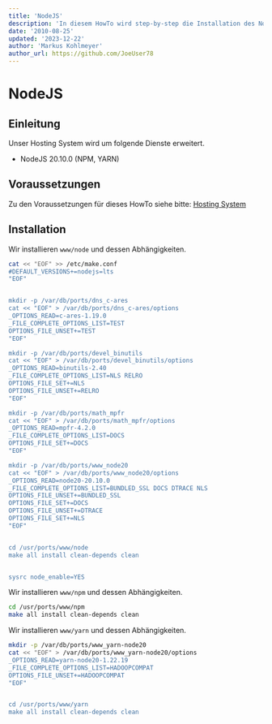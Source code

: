```yaml
---
title: 'NodeJS'
description: 'In diesem HowTo wird step-by-step die Installation des NodeJS Servers für ein Hosting System auf Basis von FreeBSD 64Bit auf einem dedizierten Server beschrieben.'
date: '2010-08-25'
updated: '2023-12-22'
author: 'Markus Kohlmeyer'
author_url: https://github.com/JoeUser78
---
```


# NodeJS

## Einleitung

Unser Hosting System wird um folgende Dienste erweitert.

- NodeJS 20.10.0 (NPM, YARN)

## Voraussetzungen

Zu den Voraussetzungen für dieses HowTo siehe bitte: [Hosting System](/howtos/freebsd/hosting_system/)

## Installation

Wir installieren `www/node` und dessen Abhängigkeiten.

``` bash
cat << "EOF" >> /etc/make.conf
#DEFAULT_VERSIONS+=nodejs=lts
"EOF"


mkdir -p /var/db/ports/dns_c-ares
cat << "EOF" > /var/db/ports/dns_c-ares/options
_OPTIONS_READ=c-ares-1.19.0
_FILE_COMPLETE_OPTIONS_LIST=TEST
OPTIONS_FILE_UNSET+=TEST
"EOF"

mkdir -p /var/db/ports/devel_binutils
cat << "EOF" > /var/db/ports/devel_binutils/options
_OPTIONS_READ=binutils-2.40
_FILE_COMPLETE_OPTIONS_LIST=NLS RELRO
OPTIONS_FILE_SET+=NLS
OPTIONS_FILE_UNSET+=RELRO
"EOF"

mkdir -p /var/db/ports/math_mpfr
cat << "EOF" > /var/db/ports/math_mpfr/options
_OPTIONS_READ=mpfr-4.2.0
_FILE_COMPLETE_OPTIONS_LIST=DOCS
OPTIONS_FILE_SET+=DOCS
"EOF"

mkdir -p /var/db/ports/www_node20
cat << "EOF" > /var/db/ports/www_node20/options
_OPTIONS_READ=node20-20.10.0
_FILE_COMPLETE_OPTIONS_LIST=BUNDLED_SSL DOCS DTRACE NLS
OPTIONS_FILE_UNSET+=BUNDLED_SSL
OPTIONS_FILE_SET+=DOCS
OPTIONS_FILE_UNSET+=DTRACE
OPTIONS_FILE_SET+=NLS
"EOF"


cd /usr/ports/www/node
make all install clean-depends clean


sysrc node_enable=YES
```

Wir installieren `www/npm` und dessen Abhängigkeiten.

``` bash
cd /usr/ports/www/npm
make all install clean-depends clean
```

Wir installieren `www/yarn` und dessen Abhängigkeiten.

``` bash
mkdir -p /var/db/ports/www_yarn-node20
cat << "EOF" > /var/db/ports/www_yarn-node20/options
_OPTIONS_READ=yarn-node20-1.22.19
_FILE_COMPLETE_OPTIONS_LIST=HADOOPCOMPAT
OPTIONS_FILE_UNSET+=HADOOPCOMPAT
"EOF"


cd /usr/ports/www/yarn
make all install clean-depends clean
```
